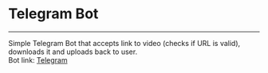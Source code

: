 # Telegram Bot

---

Simple Telegram Bot that accepts link to video (checks if URL is valid), downloads it and uploads back to user.<br>
Bot link: [Telegram](https://t.me/BestBestVideoBot)
